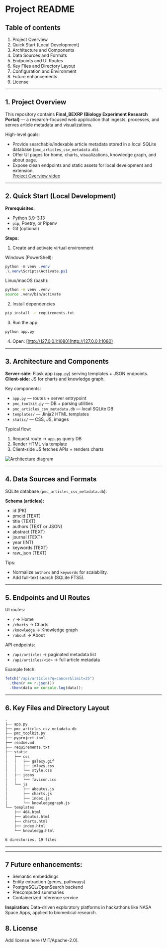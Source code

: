 # Project README

## Table of contents

1. Project Overview  
2. Quick Start (Local Development)  
3. Architecture and Components  
4. Data Sources and Formats  
5. Endpoints and UI Routes  
6. Key Files and Directory Layout  
7. Configuration and Environment  
8. Future enhancements
9. License  

---

## 1. Project Overview

This repository contains **Final_BEXRP (Biology Experiment Research Portal)** — a research-focused web application that ingests, processes, and serves article metadata and visualizations.  

High-level goals:

- Provide searchable/indexable article metadata stored in a local SQLite database (`pmc_articles_csv_metadata.db`).  
- Offer UI pages for home, charts, visualizations, knowledge graph, and about page.  
- Expose clean endpoints and static assets for local development and extension.  
[Project Overview video](https://www.youtube.com/watch?v=W0tHUS97FFA)  

---

## 2. Quick Start (Local Development)

**Prerequisites:**
- Python 3.9–3.13  
- `pip`, Poetry, or Pipenv  
- Git (optional)  

**Steps:**  

1. Create and activate virtual environment  

Windows (PowerShell):  
```powershell
python -m venv .venv
.\.venv\Scripts\Activate.ps1
```

Linux/macOS (bash):  
```bash
python -m venv .venv
source .venv/bin/activate
```

2. Install dependencies  
```bash
pip install -r requirements.txt
```

3. Run the app  
```bash
python app.py
```

4. Open: [http://127.0.0.1:1080](http://127.0.0.1:1080)  

---

## 3. Architecture and Components

**Server-side:** Flask app (`app.py`) serving templates + JSON endpoints.  
**Client-side:** JS for charts and knowledge graph.  

Key components:  
- `app.py` — routes + server entrypoint  
- `pmc_toolkit.py` — DB + parsing utilities  
- `pmc_articles_csv_metadata.db` — local SQLite DB  
- `templates/` — Jinja2 HTML templates  
- `static/` — CSS, JS, images  

Typical flow:  
1. Request route → `app.py` query DB  
2. Render HTML via template  
3. Client-side JS fetches APIs + renders charts  

![Architecture diagram](https://assets.spaceappschallenge.org/media/images/system_design__CuGbbEn.width-1024.png)  

---

## 4. Data Sources and Formats

SQLite database (`pmc_articles_csv_metadata.db`):  

**Schema (articles):**  
- id (PK)  
- pmcid (TEXT)  
- title (TEXT)  
- authors (TEXT or JSON)  
- abstract (TEXT)  
- journal (TEXT)  
- year (INT)  
- keywords (TEXT)  
- raw_json (TEXT)  

Tips:  
- Normalize `authors` and `keywords` for scalability.  
- Add full-text search (SQLite FTS5).  

---

## 5. Endpoints and UI Routes

UI routes:  
- `/` → Home  
- `/charts` → Charts  
- `/knowledge` → Knowledge graph  
- `/about` → About  

API endpoints:  
- `/api/articles` → paginated metadata list  
- `/api/articles/<id>` → full article metadata  

Example fetch:  
```js
fetch("/api/articles?q=cancer&limit=25")
  .then(r => r.json())
  .then(data => console.log(data));
```

---

## 6. Key Files and Directory Layout

```bash
.
├── app.py
├── pmc_articles_csv_metadata.db
├── pmc_toolkit.py
├── pyproject.toml
├── readme.md
├── requirements.txt
├── static
│   ├── css
│   │   ├── galaxy.gif
│   │   ├── imlazy.css
│   │   └── style.css
│   ├── icons
│   │   └── favicon.ico
│   └── js
│       ├── aboutus.js
│       ├── charts.js
│       ├── index.js
│       └── knowledgegraph.js
└── templates
    ├── 404.html
    ├── aboutus.html
    ├── charts.html
    ├── index.html
    └── knowledgg.html

6 directories, 19 files
```

---




---

## 7 Future enhancements: 
- Semantic embeddings  
- Entity extraction (genes, pathways)  
- PostgreSQL/OpenSearch backend  
- Precomputed summaries  
- Containerized inference service  

**Inspiration:** Data-driven exploratory platforms in hackathons like NASA Space Apps, applied to biomedical research.  


## 8. License

Add license here (MIT/Apache-2.0).  
